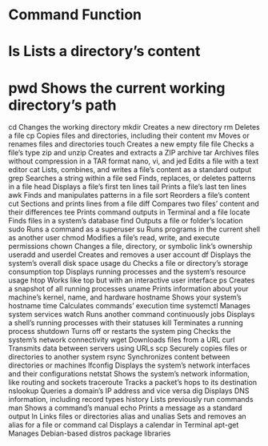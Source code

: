 # Command	                  Function
# ls	                      Lists a directory’s content
# pwd	                      Shows the current working directory’s path
cd	Changes the working directory
mkdir	Creates a new directory
rm	Deletes a file
cp	Copies files and directories, including their content
mv	Moves or renames files and directories
touch	Creates a new empty file
file	Checks a file’s type
zip and unzip	Creates and extracts a ZIP archive
tar	Archives files without compression in a TAR format
nano, vi, and jed	Edits a file with a text editor
cat	Lists, combines, and writes a file’s content as a standard output
grep	Searches a string within a file
sed	Finds, replaces, or deletes patterns in a file
head	Displays a file’s first ten lines
tail	Prints a file’s last ten lines
awk	Finds and manipulates patterns in a file
sort	Reorders a file’s content
cut	Sections and prints lines from a file
diff	Compares two files’ content and their differences
tee	Prints command outputs in Terminal and a file
locate	Finds files in a system’s database
find	Outputs a file or folder’s location
sudo	Runs a command as a superuser
su	Runs programs in the current shell as another user
chmod	Modifies a file’s read, write, and execute permissions
chown	Changes a file, directory, or symbolic link’s ownership
useradd and userdel	Creates and removes a user account
df	Displays the system’s overall disk space usage
du	Checks a file or directory’s storage consumption
top	Displays running processes and the system’s resource usage
htop	Works like top but with an interactive user interface
ps	Creates a snapshot of all running processes
uname	Prints information about your machine’s kernel, name, and hardware
hostname	Shows your system’s hostname
time	Calculates commands’ execution time
systemctl	Manages system services
watch	Runs another command continuously
jobs	Displays a shell’s running processes with their statuses
kill	Terminates a running process
shutdown	Turns off or restarts the system
ping	Checks the system’s network connectivity
wget	Downloads files from a URL
curl	Transmits data between servers using URLs
scp	Securely copies files or directories to another system
rsync	Synchronizes content between directories or machines
lfconfig	Displays the system’s network interfaces and their configurations
netstat	Shows the system’s network information, like routing and sockets
traceroute	Tracks a packet’s hops to its destination
nslookup	Queries a domain’s IP address and vice versa
dig	Displays DNS information, including record types
history	Lists previously run commands
man	Shows a command’s manual
echo	Prints a message as a standard output
ln	Links files or directories
alias and unalias	Sets and removes an alias for a file or command
cal	Displays a calendar in Terminal
apt-get	Manages Debian-based distros package libraries
